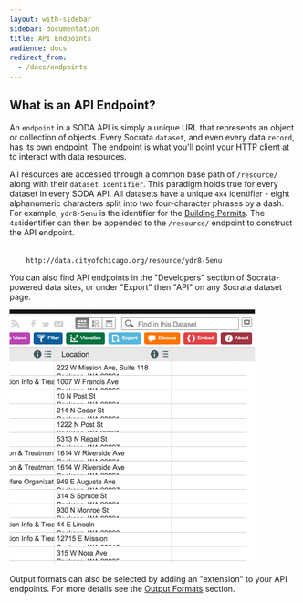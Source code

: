 ```yaml
---
layout: with-sidebar
sidebar: documentation
title: API Endpoints
audience: docs
redirect_from:
  - /docs/endpoints
---
```


## What is an API Endpoint?

An `endpoint` in a SODA API is simply a unique URL that represents an object or collection of objects. Every Socrata `dataset`, and even every data `record`, has its own endpoint. The endpoint is what you'll point your HTTP client at to interact with data resources.

All resources are accessed through a common base path of `/resource/` along with their `dataset identifier`. This paradigm holds true for every dataset in every SODA API. All datasets have a unique `4x4` identifier - eight alphanumeric characters split into two four-character phrases by a dash. For example, `ydr8-5enu` is the identifier for the [Building Permits](https://data.cityofchicago.org/Buildings/Building-Permits/ydr8-5enu). The `4x4`identifier can then be appended to the `/resource/` endpoint to construct the API endpoint.

<code class="sample-url">
	<span class="transport">http://</span><span class="domain">data.cityofchicago.org</span><span class="path">/resource/</span><span class="identifier">ydr8-5enu</span>
</code>

You can also find API endpoints in the "Developers" section of Socrata-powered data sites, or under "Export" then "API" on any Socrata dataset page.

![API Endpoint](/img/sidebar.gif)

Output formats can also be selected by adding an "extension" to your API endpoints. For more details see the [Output Formats](/docs/formats/index.html) section.
